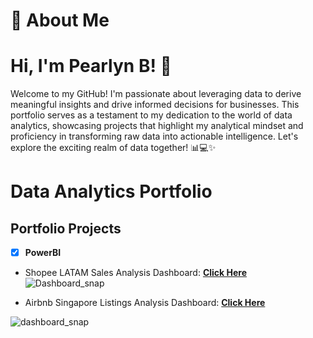 # 🚀 About Me

# Hi, I'm Pearlyn B! 👋
Welcome to my GitHub! I'm passionate about leveraging data to derive meaningful insights and drive informed decisions for businesses. This portfolio serves as a testament to my dedication to the world of data analytics, showcasing projects that highlight my analytical mindset and proficiency in transforming raw data into actionable intelligence. Let's explore the exciting realm of data together! 📊💻✨

# Data Analytics Portfolio

## Portfolio Projects

- [x] **PowerBI**
- Shopee LATAM Sales Analysis Dashboard: **[Click Here](https://github.com/Pearlyn-B/shopeelatam/blob/main/README.md)**<br />
![Dashboard_snap](https://github.com/Pearlyn-B/da-portfolio/assets/80374547/5327b72c-9385-4ca8-9172-745d3cb9cced)

- Airbnb Singapore Listings Analysis Dashboard: **[Click Here](https://github.com/Pearlyn-B/airbnbsg/blob/main/README.md)**<br />

![dashboard_snap](https://github.com/Pearlyn-B/da-portfolio/assets/80374547/34a135fa-6514-4ee8-a139-146804df7374)

